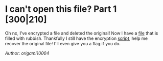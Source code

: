 # I can't open this file? Part 1 [300|210]
Oh no, I've encrypted a file and deleted the original! Now I have a [file](flag.txt.encrypted) that is filled with rubbish. Thankfully I still have the encryption [script](encrypt.py), help me recover the original file! I'll even give you a flag if you do.

_Author: origami10004_
